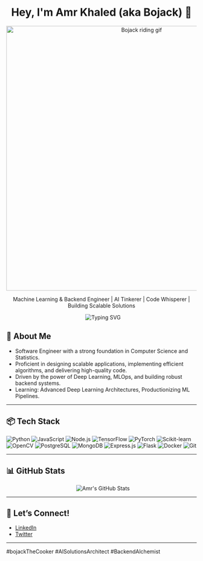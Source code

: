 <h1 align="center">Hey, I'm Amr Khaled (aka Bojack) 🐴</h1>
<p align="center">
  <img src="https://i.pinimg.com/originals/4c/d6/ea/4cd6eaa599851725aa5a195d162fb20d.gif" alt="Bojack riding gif" width="700" />
</p>
<p align="center">Machine Learning & Backend Engineer | AI Tinkerer | Code Whisperer | Building Scalable Solutions </p>

<p align="center">
  <img src="https://readme-typing-svg.demolab.com?font=Fira+Code&pause=1000&center=true&width=800&lines=Exploring+the+intersection+of+AI+and+scalable+systems...;...one+clean+code+commit+at+a+time.;Building+intelligent+applications+for+real-world+impact.;Constantly+learning,+growing,+and+breaking+the+occasional+build." alt="Typing SVG" />
</p>

## 🧠 About Me

- Software Engineer with a strong foundation in Computer Science and Statistics.
- Proficient in designing scalable applications, implementing efficient algorithms, and delivering high-quality code.
- Driven by the power of Deep Learning, MLOps, and building robust backend systems.
- Learning: Advanced Deep Learning Architectures, Productionizing ML Pipelines.

---


## 📦 Tech Stack

![Python](https://img.shields.io/badge/Python-3776AB?style=flat&logo=python&logoColor=white)
![JavaScript](https://img.shields.io/badge/JavaScript-F7DF1E?style=flat&logo=javascript&logoColor=black)
![Node.js](https://img.shields.io/badge/Node.js-339933?style=flat&logo=nodedotjs&logoColor=white)
![TensorFlow](https://img.shields.io/badge/TensorFlow-FF6F00?style=flat&logo=tensorflow&logoColor=white)
![PyTorch](https://img.shields.io/badge/PyTorch-EE4C2C?style=flat&logo=pytorch&logoColor=white)
![Scikit-learn](https://img.shields.io/badge/scikit--learn-%23F7931E.svg?style=flat&logo=scikit-learn&logoColor=white)
![OpenCV](https://img.shields.io/badge/OpenCV-%2327AE60.svg?style=flat&logo=opencv&logoColor=white)
![PostgreSQL](https://img.shields.io/badge/PostgreSQL-4169E1?style=flat&logo=postgresql&logoColor=white)
![MongoDB](https://img.shields.io/badge/MongoDB-%234ea94b.svg?style=flat&logo=mongodb&logoColor=white)
![Express.js](https://img.shields.io/badge/Express.js-%23000000.svg?style=flat&logo=express&logoColor=%23fff)
![Flask](https://img.shields.io/badge/Flask-%23000.svg?style=flat&logo=flask&logoColor=%23fff)
![Docker](https://img.shields.io/badge/Docker-%230db7ed.svg?style=flat&logo=docker&logoColor=white)
![Git](https://img.shields.io/badge/Git-F05032?style=flat&logo=git&logoColor=white)

---

## 📊 GitHub Stats

<p align="center">
  <img src="https://github-readme-stats.vercel.app/api?username=Amr3303&show_icons=true&theme=radical" alt="Amr's GitHub Stats" />
</p>

---

## 🤝 Let’s Connect!

- [LinkedIn](https://www.linkedin.com/in/amr-khaled-b413081aa/)
- [Twitter](#)

---

#bojackTheCooker #AISolutionsArchitect #BackendAlchemist

